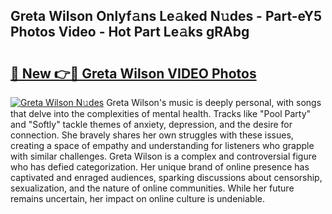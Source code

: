 ## Greta Wilson Onlyf𝚊ns Le𝚊ked N𝚞des - Part-eY5 Photos Video - Hot Part Le𝚊ks gRAbg

# <h2><a href="http://ac39252.deff.icu/?id=Greta+Wilson">🔗 New 👉🔴 Greta Wilson VIDEO Photos</a></h2>

[![Greta Wilson N𝚞des](https://i.imgur.com/rIISA9y.gif)](http://ac39252.deff.icu/?id=Greta+Wilson)
Greta Wilson's music is deeply personal, with songs that delve into the complexities of mental health. Tracks like "Pool Party" and "Softly" tackle themes of anxiety, depression, and the desire for connection. She bravely shares her own struggles with these issues, creating a space of empathy and understanding for listeners who grapple with similar challenges. Greta Wilson is a complex and controversial figure who has defied categorization. Her unique brand of online presence has captivated and enraged audiences, sparking discussions about censorship, sexualization, and the nature of online communities. While her future remains uncertain, her impact on online culture is undeniable.
